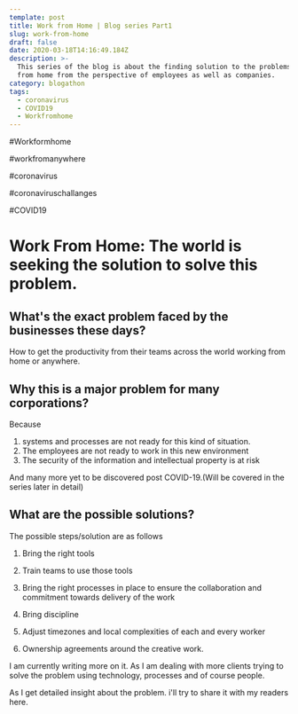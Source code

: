 ```yaml
---
template: post
title: Work from Home | Blog series Part1
slug: work-from-home
draft: false
date: 2020-03-18T14:16:49.184Z
description: >-
  This series of the blog is about the finding solution to the problems of work
  from home from the perspective of employees as well as companies.
category: blogathon
tags:
  - coronavirus
  - COVID19
  - Workfromhome
---
```

\#Workformhome

\#workfromanywhere

\#coronavirus

\#coronaviruschallanges

\#COVID19

# Work From Home: The world is seeking the solution to solve this problem.

## What's the exact problem faced by the businesses these days?

How to get the productivity from their teams across the world working from home or anywhere.

## Why this is a major problem for many corporations?

Because 

1. systems and processes are not ready for this kind of situation.
2. The employees are not ready to work in this new environment
3. The security of the information and intellectual property is at risk

And many more yet to be discovered post COVID-19.(Will be covered in the series later in detail)

## What are the possible solutions?

The possible steps/solution are as follows

1. Bring the right tools

2. Train teams to use those tools

3. Bring the right processes in place to ensure the collaboration and commitment towards delivery of the work

4. Bring discipline

5. Adjust timezones and local complexities of each and every worker

6. Ownership agreements around the creative work.



I am currently writing more on it. As I am dealing with more clients trying to solve the problem using technology, processes and of course people.



As I get detailed insight about the problem. i'll try to share it with my readers here.
